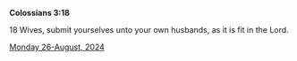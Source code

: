 **Colossians 3:18**

18 Wives, submit yourselves unto your own husbands, as it is fit in the Lord.

[Monday 26-August, 2024](https://getbible.net/kjv/Colossians/3/18)
